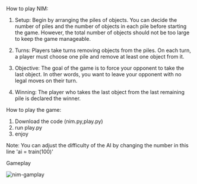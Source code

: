 How to play NIM:
1. Setup: Begin by arranging the piles of objects. You can decide the number of piles and the number of objects in each pile      before starting the game. However, the total number of objects should not be too large to keep the game manageable.

2. Turns: Players take turns removing objects from the piles. On each turn, a player must choose one pile and remove at least     one object from it.

3. Objective: The goal of the game is to force your opponent to take the last object. In other words, you want to leave your      opponent with no legal moves on their turn.

4. Winning: The player who takes the last object from the last remaining pile is declared the winner.



How to play the game:
1. Download the code (nim.py,play.py)
2. run play.py
3. enjoy

Note:
You can adjust the difficulty of the AI by changing the number in this line 'ai = train(100)'

Gameplay

![nim-gamplay](https://github.com/Hozayfa-18/The-NIM-game/assets/80411230/ac7ea148-43a7-4670-9f43-176942d2dc55)
